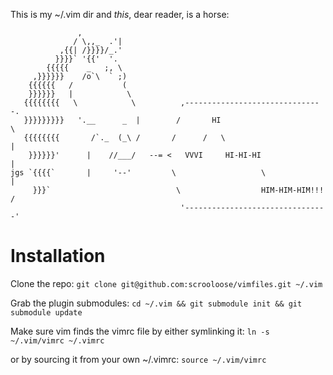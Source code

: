 This is my ~/.vim dir and _this_, dear reader, is a horse:

                   ,
                  / \,,_  .'|
               ,{{| /}}}}/_.'
              }}}}` '{{'  '.
            {{{{{    _   ;, \
         ,}}}}}}    /o`\  ` ;)
        {{{{{{   /           (
        }}}}}}   |            \
       {{{{{{{{   \            \          ,-------------------------------.
       }}}}}}}}}   '.__      _  |        /       HI                        \
       {{{{{{{{       /`._  (_\ /       /      /   \                        |
        }}}}}}'      |    //___/   --= <   VVVI     HI-HI-HI                |
    jgs `{{{{`       |     '--'         \                   \               |
         }}}`                            \                  HIM-HIM-HIM!!!  /
                                          '--------------------------------'

Installation
============

Clone the repo:
`git clone git@github.com:scrooloose/vimfiles.git ~/.vim`

Grab the plugin submodules:
`cd ~/.vim && git submodule init && git submodule update`


Make sure vim finds the vimrc file by either symlinking it:
`ln -s ~/.vim/vimrc ~/.vimrc`

or by sourcing it from  your own ~/.vimrc:
`source ~/.vim/vimrc`
